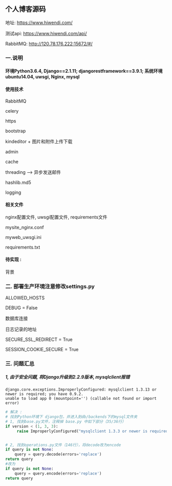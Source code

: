 ## 个人博客源码
地址: https://www.hiwendi.com/

测试api: https://www.hiwendi.com/api/

RabbitMQ: http://120.78.176.222:15672/#/

### 一.说明

#### 环境Python3.6.4, Django==2.1.11; djangorestframework==3.9.1; 系统环境ubuntu14.04, uwsgi, Nginx, mysql
#### 使用技术

RabbitMQ

celery

https

bootstrap

kindeditor + 图片和附件上传下载

admin

cache

threading --> 异步发送邮件

hashlib.md5

logging


#### 相关文件

nginx配置文件, uwsgi配置文件, requirements文件

mysite_nginx.conf

myweb_uwsgi.ini

requirements.txt


#### 待实现 :

背景


### 二. 部署生产环境注意修改settings.py

ALLOWED_HOSTS

DEBUG = False

数据库连接

日志记录的地址

SECURE_SSL_REDIRECT = True

SESSION_COOKIE_SECURE = True


### 三. 问题汇总
##### 1, 由于安全问题, 将Django升级到2.2.9版本, mysqlclient报错
```
django.core.exceptions.ImproperlyConfigured: mysqlclient 1.3.13 or newer is required; you have 0.9.2.
unable to load app 0 (mountpoint='') (callable not found or import error)
```

```python
# 解决 : 
# 找到Python环境下 django包，并进入到db/backends下的mysql文件夹
# 1, 找到base.py文件，注释掉 base.py 中如下部分（35/36行）
if version < (1, 3, 3):
     raise ImproperlyConfigured("mysqlclient 1.3.3 or newer is required; you have %s" % Database.__version__)


# 2, 找到operations.py文件（146行），将decode改为encode
if query is not None:
    query = query.decode(errors='replace')
return query
#改为
if query is not None:
    query = query.encode(errors='replace')
return query
```
